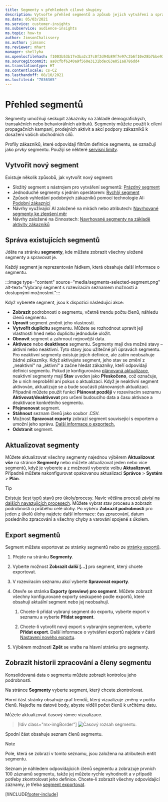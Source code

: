 ```yaml
---
title: Segmenty v přehledech cílové skupiny
description: Vytvořte přehled segmentů a způsob jejich vytváření a správy.
ms.date: 05/03/2021
ms.service: customer-insights
ms.subservice: audience-insights
ms.topic: how-to
author: JimsonChalissery
ms.author: jimsonc
ms.reviewer: mhart
manager: shellyha
ms.openlocfilehash: f1003b53b17e3ba2c37c0f2d94b89f7e97c2b6f10e28b7bbe93160e4c7f08d54
ms.sourcegitcommit: aa0cfbf6240a9f560e3131bdec63e051a8786dd4
ms.translationtype: HT
ms.contentlocale: cs-CZ
ms.lasthandoff: 08/10/2021
ms.locfileid: "7036365"
---
```

# <a name="segments-overview"></a>Přehled segmentů

Segmenty umožňují seskupit zákazníky na základě demografických, transakčních nebo behaviorálních atributů. Segmenty můžete použít k cílení propagačních kampaní, prodejních aktivit a akcí podpory zákazníků k dosažení vašich obchodních cílů.

Profily zákazníků, které odpovídají filtrům definice segmentu, se označují jako *prvky* segmentu. Použijí se některé [servisní limity](service-limits.md).

## <a name="create-a-new-segment"></a>Vytvořit nový segment

Existuje několik způsobů, jak vytvořit nový segment: 

- Složitý segment s nástrojem pro vytváření segmentů: [Prázdný segment](segment-builder.md#create-a-new-segment)
- Jednoduché segmenty s jedním operátorem: [Rychlý segment](segment-builder.md#quick-segments)
- Způsob vyhledání podobných zákazníků pomocí technologie AI: [Podobní zákazníci](find-similar-customer-segments.md)
- Návrhy využívající AI založené na mírách nebo atributech: [Navrhované segmenty ke zlepšení měr](suggested-segments.md)
- Návrhy založené na činnostech: [Navrhované segmenty na základě aktivity zákazníků](suggested-segments-activity.md)

## <a name="manage-existing-segments"></a>Správa existujících segmentů

Jděte na stránku **segmenty**, kde můžete zobrazit všechny uložené segmenty a spravovat je.

Každý segment je reprezentován řádkem, která obsahuje další informace o segmentu.

:::image type="content" source="media/segments-selected-segment.png" alt-text="Vybraný segment s rozevíracím seznamem možností a dostupnými možnostmi.":::

Když vyberete segment, jsou k dispozici následující akce:

- **Zobrazit** podrobnosti o segmentu, včetně trendu počtu členů, náhledu členů segmentu.
- **Upravit** segment změnit jeho vlastnosti.
- **Vytvořit duplicitu** segmentu. Můžete se rozhodnout upravit její vlastnosti hned nebo duplicitu jednoduše uložit.
- **Obnovit** segment a zahrnout nejnovější data.
- **Aktivace** nebo **deaktivace** segmentu. Segmenty mají dva možné stavy – aktivní nebo neaktivní. Tyto stavy jsou užitečné při úpravách segmentu. Pro neaktivní segmenty existuje jejich definice, ale zatím neobsahuje žádné zákazníky. Když aktivujete segment, jeho stav se změní z „neaktivní“ na „aktivní“ a začne hledat zákazníky, kteří odpovídají definici segmentu. Pokud je konfigurována [plánovaná aktualizace](system.md#schedule-tab), neaktivní segmenty mají **Stav** uveden jako **Přeskočeno**, což označuje, že u nich neproběhl ani pokus o aktualizaci. Když je neaktivní segment aktivován, aktualizuje se a bude součástí plánovaných aktualizací.
  Případně můžete použít funkci **Plánovat později** v rozevíracím seznamu **Aktivovat/deaktivovat** pro určení budoucího data a času aktivace a deaktivace konkrétního segmentu.
- **Přejmenovat** segment.
- **Stáhnout** seznam členů jako soubor .CSV.
- Možnost **Spravovat exporty** zobrazí segment související s exportem a umožní jeho správu. [Další informace o exportech.](export-destinations.md)
- **Odstranit** segment.

## <a name="refresh-segments"></a>Aktualizovat segmenty

Můžete aktualizovat všechny segmenty najednou výběrem **Aktualizovat vše** na stránce **Segmenty** nebo můžete aktualizovat jeden nebo více segmentů, když je vyberete a z možností vyberete volbu **Aktualizovat**. Případně můžete nakonfigurovat opakovanou aktualizaci **Správce** > **Systém** > **Plán**.

> [!TIP]
> Existuje [šest typů stavů](system.md#status-types) pro úkoly/procesy. Navíc většina procesů [závisí na dalších navazujících procesech](system.md#refresh-policies). Můžete vybrat stav procesu a zobrazit podrobnosti o průběhu celé úlohy. Po výběru **Zobrazit podrobnosti** pro jeden z úkolů úlohy najdete další informace: čas zpracování, datum posledního zpracování a všechny chyby a varování spojené s úkolem.

## <a name="export-segments"></a>Export segmentů

Segment můžete exportovat ze stránky segmentů nebo ze [stránky exportů](export-destinations.md). 

1. Přejde na stránku **Segmenty**.

1. Vyberte možnost **Zobrazit další [...]** pro segment, který chcete exportovat.

1. V rozevíracím seznamu akcí vyberte **Spravovat exporty**.

1. Otevře se stránka **Exporty (preview) pro segment**. Můžete zobrazit všechny konfigurované exporty seskupené podle exportů, které obsahují aktuální segment nebo jej neobsahují.

   1. Chcete-li přidat vybraný segment do exportu, vyberte export v seznamu a vyberte **Přidat segment**.

   1. Chcete-li vytvořit nový export s vybraným segmentem, vyberte **Přidat export**. Další informace o vytváření exportů najdete v části [Nastavení nového exportu](export-destinations.md#set-up-a-new-export).

1. Výběrem možnosti **Zpět** se vraťte na hlavní stránku pro segmenty.

## <a name="view-processing-history-and-segment-members"></a>Zobrazit historii zpracování a členy segmentu

Konsolidovaná data o segmentu můžete zobrazit kontrolou jeho podrobností.

Na stránce **Segmenty** vyberte segment, který chcete zkontrolovat.

Horní část stránky obsahuje graf trendů, který vizualizuje změny v počtu členů. Najeďte na datové body, abyste viděli počet členů k určitému datu.

Můžete aktualizovat časový rámec vizualizace.

> [!div class="mx-imgBorder"]
> ![Časový rozsah segmentu.](media/segment-time-range.png "Časový rozsah segmentu")

Spodní část obsahuje seznam členů segmentu.

> [!NOTE]
> Pole, která se zobrazí v tomto seznamu, jsou založena na atributech entit segmentu.
>
>Seznam je náhledem odpovídajících členů segmentu a zobrazuje prvních 100 záznamů segmentu, takže jej můžete rychle vyhodnotit a v případě potřeby zkontrolovat jeho definice. Chcete-li zobrazit všechny odpovídající záznamy, je třeba [segment exportovat](export-destinations.md).

[!INCLUDE[footer-include](../includes/footer-banner.md)] 
